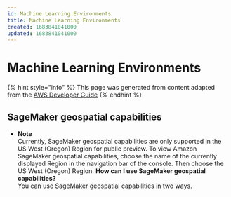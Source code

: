 ```yaml
---
id: Machine Learning Environments
title: Machine Learning Environments
created: 1683841041000
updated: 1683841041000
---
```

# Machine Learning Environments

{% hint style="info" %}
This page was generated from content adapted from the [AWS Developer Guide](https://github.com/awsdocs/amazon-sagemaker-developer-guide.git)
{% endhint %}

## SageMaker geospatial capabilities

- **Note**  
Currently, SageMaker geospatial capabilities are only supported in the US West \(Oregon\) Region for public preview\. To view Amazon SageMaker geospatial capabilities, choose the name of the currently displayed Region in the navigation bar of the console\. Then choose the US West \(Oregon\) Region\.
<a name="how-use-geo"></a>
**How can I use SageMaker geospatial capabilities?**  
You can use SageMaker geospatial capabilities in two ways\.

